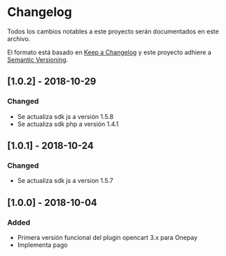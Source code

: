 # Changelog
Todos los cambios notables a este proyecto serán documentados en este archivo.

El formato está basado en [Keep a Changelog](http://keepachangelog.com/en/1.0.0/)
y este proyecto adhiere a [Semantic Versioning](http://semver.org/spec/v2.0.0.html).

## [1.0.2] - 2018-10-29
### Changed
- Se actualiza sdk js a versión 1.5.8
- Se actualiza sdk php a versión 1.4.1

## [1.0.1] - 2018-10-24
### Changed
- Se actualiza sdk js a versíon 1.5.7

## [1.0.0] - 2018-10-04
### Added
- Primera versión funcional del plugin opencart 3.x para Onepay
- Implementa pago
